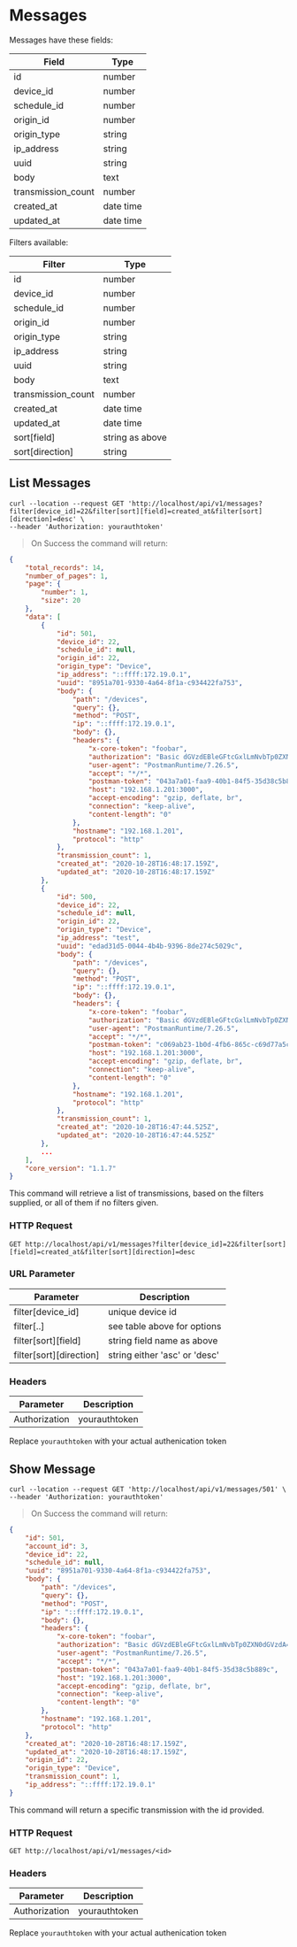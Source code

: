 # Messages


Messages have these fields:

Field | Type
----- | ----
id | number
device_id  | number
schedule_id  | number
origin_id | number
origin_type | string
ip_address | string
uuid | string
body | text
transmission_count | number
created_at | date time
updated_at | date time


Filters available:

Filter | Type
------ | ----
id | number
device_id  | number
schedule_id  | number
origin_id | number
origin_type | string
ip_address | string
uuid | string
body | text
transmission_count | number
created_at | date time
updated_at | date time
sort[field] | string as above
sort[direction] | string

[//]:#(*****************************************************************************)

## List Messages

```shell
curl --location --request GET 'http://localhost/api/v1/messages?filter[device_id]=22&filter[sort][field]=created_at&filter[sort][direction]=desc' \
--header 'Authorization: yourauthtoken'
```

> On Success the command will return:

```json
{
    "total_records": 14,
    "number_of_pages": 1,
    "page": {
        "number": 1,
        "size": 20
    },
    "data": [
        {
            "id": 501,
            "device_id": 22,
            "schedule_id": null,
            "origin_id": 22,
            "origin_type": "Device",
            "ip_address": "::ffff:172.19.0.1",
            "uuid": "8951a701-9330-4a64-8f1a-c934422fa753",
            "body": {
                "path": "/devices",
                "query": {},
                "method": "POST",
                "ip": "::ffff:172.19.0.1",
                "body": {},
                "headers": {
                    "x-core-token": "foobar",
                    "authorization": "Basic dGVzdEBleGFtcGxlLmNvbTp0ZXN0dGVzdA==",
                    "user-agent": "PostmanRuntime/7.26.5",
                    "accept": "*/*",
                    "postman-token": "043a7a01-faa9-40b1-84f5-35d38c5b889c",
                    "host": "192.168.1.201:3000",
                    "accept-encoding": "gzip, deflate, br",
                    "connection": "keep-alive",
                    "content-length": "0"
                },
                "hostname": "192.168.1.201",
                "protocol": "http"
            },
            "transmission_count": 1,
            "created_at": "2020-10-28T16:48:17.159Z",
            "updated_at": "2020-10-28T16:48:17.159Z"
        },
        {
            "id": 500,
            "device_id": 22,
            "schedule_id": null,
            "origin_id": 22,
            "origin_type": "Device",
            "ip_address": "test",
            "uuid": "edad31d5-0044-4b4b-9396-8de274c5029c",
            "body": {
                "path": "/devices",
                "query": {},
                "method": "POST",
                "ip": "::ffff:172.19.0.1",
                "body": {},
                "headers": {
                    "x-core-token": "foobar",
                    "authorization": "Basic dGVzdEBleGFtcGxlLmNvbTp0ZXN0dGVzdA==",
                    "user-agent": "PostmanRuntime/7.26.5",
                    "accept": "*/*",
                    "postman-token": "c069ab23-1b0d-4fb6-865c-c69d77a5c6cd",
                    "host": "192.168.1.201:3000",
                    "accept-encoding": "gzip, deflate, br",
                    "connection": "keep-alive",
                    "content-length": "0"
                },
                "hostname": "192.168.1.201",
                "protocol": "http"
            },
            "transmission_count": 1,
            "created_at": "2020-10-28T16:47:44.525Z",
            "updated_at": "2020-10-28T16:47:44.525Z"
        },
        ...
    ],
    "core_version": "1.1.7"
}
```

This command will retrieve a list of transmissions, based on the filters supplied, or all of them if no filters given.

### HTTP Request

`GET http://localhost/api/v1/messages?filter[device_id]=22&filter[sort][field]=created_at&filter[sort][direction]=desc`

### URL Parameter

Parameter | Description
--------- | -----------
filter[device_id] | unique device id
filter[..] | see table above for options
filter[sort][field] | string field name as above
filter[sort][direction] | string either 'asc' or 'desc'

### Headers

Parameter | Description
--------- | -----------
Authorization | yourauthtoken

<aside class="notice">Replace <code>yourauthtoken</code> with your actual authenication token</aside>



[//]:#(*****************************************************************************)

## Show Message

```shell
curl --location --request GET 'http://localhost/api/v1/messages/501' \
--header 'Authorization: yourauthtoken'
```

> On Success the command will return:

```json
{
    "id": 501,
    "account_id": 3,
    "device_id": 22,
    "schedule_id": null,
    "uuid": "8951a701-9330-4a64-8f1a-c934422fa753",
    "body": {
        "path": "/devices",
        "query": {},
        "method": "POST",
        "ip": "::ffff:172.19.0.1",
        "body": {},
        "headers": {
            "x-core-token": "foobar",
            "authorization": "Basic dGVzdEBleGFtcGxlLmNvbTp0ZXN0dGVzdA==",
            "user-agent": "PostmanRuntime/7.26.5",
            "accept": "*/*",
            "postman-token": "043a7a01-faa9-40b1-84f5-35d38c5b889c",
            "host": "192.168.1.201:3000",
            "accept-encoding": "gzip, deflate, br",
            "connection": "keep-alive",
            "content-length": "0"
        },
        "hostname": "192.168.1.201",
        "protocol": "http"
    },
    "created_at": "2020-10-28T16:48:17.159Z",
    "updated_at": "2020-10-28T16:48:17.159Z",
    "origin_id": 22,
    "origin_type": "Device",
    "transmission_count": 1,
    "ip_address": "::ffff:172.19.0.1"
}
```

This command will return a specific transmission with the id provided.

### HTTP Request

`GET http://localhost/api/v1/messages/<id>`

### Headers

Parameter | Description
--------- | -----------
Authorization | yourauthtoken

<aside class="notice">Replace <code>yourauthtoken</code> with your actual authenication token</aside>
